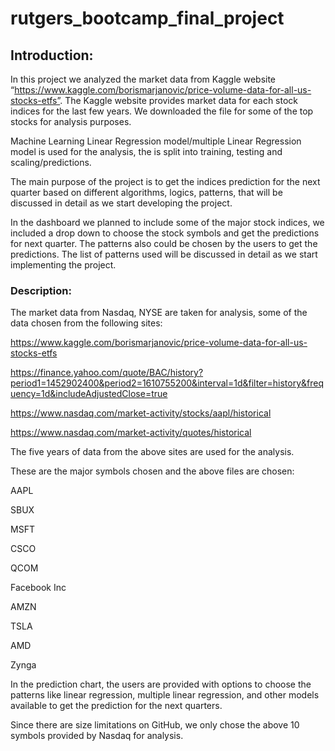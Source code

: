 # rutgers_bootcamp_final_project

## Introduction:
In this project we analyzed the market data from Kaggle website “https://www.kaggle.com/borismarjanovic/price-volume-data-for-all-us-stocks-etfs”. The Kaggle website provides market data for each stock indices for the last few years. We downloaded the file for some of the top stocks for analysis purposes.

Machine Learning Linear Regression model/multiple Linear Regression model is used for the analysis, the is split into training, testing and scaling/predictions.

The main purpose of the project is to get the indices prediction for the next quarter based on different algorithms, logics, patterns, that will be discussed in detail as we start developing the project.

In the dashboard we planned to include some of the major stock indices, we included a drop down to choose the stock symbols and get the predictions for next quarter. The patterns also could be chosen by the users to get the predictions. The list of patterns used will be discussed in detail as we start implementing the project.

### Description:

The market data from Nasdaq, NYSE are taken for analysis, some of the data chosen from the following sites:

https://www.kaggle.com/borismarjanovic/price-volume-data-for-all-us-stocks-etfs
 
https://finance.yahoo.com/quote/BAC/history?period1=1452902400&period2=1610755200&interval=1d&filter=history&frequency=1d&includeAdjustedClose=true 

https://www.nasdaq.com/market-activity/stocks/aapl/historical

https://www.nasdaq.com/market-activity/quotes/historical 

The five years of data from the above sites are used for the analysis. 

These are the major symbols chosen and the above files are chosen:

AAPL

SBUX

MSFT

CSCO

QCOM

Facebook Inc

AMZN

TSLA

AMD

Zynga

In the prediction chart, the users are provided with options to choose the patterns like linear regression, multiple linear regression, and other models available to get the prediction for the next quarters.

Since there are size limitations on GitHub, we only chose the above 10 symbols provided by Nasdaq for analysis.
